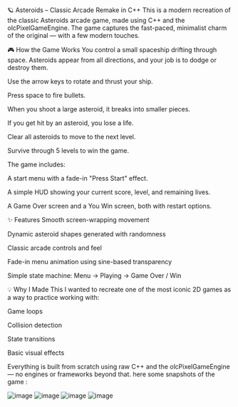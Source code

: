 🪐 Asteroids – Classic Arcade Remake in C++
This is a modern recreation of the classic Asteroids arcade game, made using C++ and the olcPixelGameEngine. The game captures the fast-paced, minimalist charm of the original — with a few modern touches.

🎮 How the Game Works
You control a small spaceship drifting through space. Asteroids appear from all directions, and your job is to dodge or destroy them.

Use the arrow keys to rotate and thrust your ship.

Press space to fire bullets.

When you shoot a large asteroid, it breaks into smaller pieces.

If you get hit by an asteroid, you lose a life.

Clear all asteroids to move to the next level.

Survive through 5 levels to win the game.

The game includes:

A start menu with a fade-in "Press Start" effect.

A simple HUD showing your current score, level, and remaining lives.

A Game Over screen and a You Win screen, both with restart options.

✨ Features
Smooth screen-wrapping movement

Dynamic asteroid shapes generated with randomness

Classic arcade controls and feel

Fade-in menu animation using sine-based transparency

Simple state machine: Menu → Playing → Game Over / Win

💡 Why I Made This
I wanted to recreate one of the most iconic 2D games as a way to practice working with:

Game loops

Collision detection

State transitions

Basic visual effects

Everything is built from scratch using raw C++ and the olcPixelGameEngine — no engines or frameworks beyond that.
here some snapshots of the game : 



![image](https://github.com/user-attachments/assets/2b6ffff8-b472-4a42-9944-a88ae4f0b5e3)
![image](https://github.com/user-attachments/assets/6c202743-74e1-4cf3-8d76-140396902400)
![image](https://github.com/user-attachments/assets/15e11034-9e79-4dde-b483-95c5ec68a608)
![image](https://github.com/user-attachments/assets/139924f0-58f7-4bd9-8cea-b3c7969c9687)





